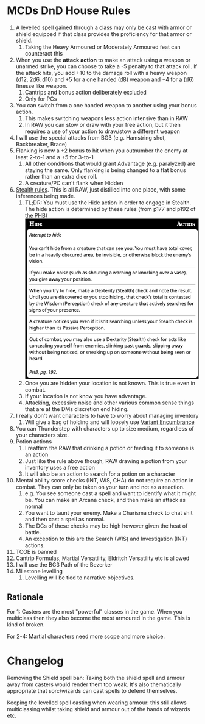 
# MCDs DnD House Rules

1. A levelled spell gained through a class may only be cast with armor or shield equipped if that class provides the proficiency for that armor or shield.
	1. Taking the Heavy Armoured or Moderately Armoured feat can counteract this
1. When you use the **attack action** to make an attack using a weapon or unarmed strike, you can choose to take a -5 penalty to that attack roll. If the attack hits, you add +10 to the damage roll with a heavy weapon (d12, 2d6, d10) and +5 for a one handed (d8) weapon and +4 for a (d6) finesse like weapon.
	1. Cantrips and bonus action deliberately excluded
	1. Only for PCs
1. You can switch from a one handed weapon to another using your bonus action.
	1. This makes switching weapons less action intensive than in RAW
	2. In RAW you can stow or draw with your free action, but it then requires a use of your action to draw/stow a different weapon
1. I will use the special attacks from BG3 (e.g. Hamstring shot, Backbreaker, Brace)
1. Flanking is now a +2 bonus to hit when you outnumber the enemy at least 2-to-1 and a +5 for 3-to-1
	1. All other conditions that would grant Advantage (e.g. paralyzed) are staying the same. Only flanking is being changed to a flat bonus rather than an extra dice roll.
	1. A creature/PC can't flank when Hidden
1. [Stealth rules](stealth.md). This is all RAW, just distilled into one place, with some inferences being made.
	1. TL;DR: You must use the Hide action in order to engage in Stealth. The hide action is determined by these rules (from p177 and p192 of the PHB)
	![Hide Action Cheat Sheet](imgs/hiding.png)
	1. Once you are hidden your location is not known. This is true even in combat.
	1. If your location is not know you have advantage.
	1. Attacking, excessive noise and other various common sense things that are at the DMs discretion end hiding.
1. I really don't want characters to have to worry about managing inventory
	1. Will give a bag of holding and will loosely use [Variant Encumbrance](https://www.dndbeyond.com/sources/basic-rules/using-ability-scores#VariantEncumbrance)
1. You can Thunderstep with characters up to size medium, regardless of your characters size.
1. Potion actions
	1. I reaffirm the RAW that drinking a potion or feeding it to someone is an action
	3. Just like the rule above though, RAW drawing a potion from your inventory uses a free action
	2. It will also be an action to search for a potion on a character
 1. Mental ability score checks (INT, WIS, CHA) do not require an action in combat. They can only be taken on your turn and not as a reaction.
	1. e.g. You see someone cast a spell and want to identify what it might be. You can make an Arcana check, and then make an attack as normal
	1. You want to taunt your enemy. Make a Charisma check to chat shit and then cast a spell as normal.
	1. The DCs of these checks may be high however given the heat of battle.
	1. An exception to this are the Search (WIS) and Investigation (INT) actions.
1. TCOE is banned
1. Cantrip Formulas, Martial Versatility, Eldritch Versatility etc is allowed 
1. I will use the BG3 Path of the Bezerker
1. Milestone levelling
	1. Levelling will be tied to narrative objectives.

## Rationale

For 1: Casters are the most "powerful" classes in the game. When you multiclass then they also become the most armoured in the game. This is kind of broken.

For 2-4: Martial characters need more scope and more choice.

# Changelog

Removing the Shield spell ban: Taking both the shield spell and armour away from casters would render them too weak. It's also thematically appropriate that sorc/wizards can cast spells to defend themselves.

Keeping the levelled spell casting when wearing armour: this still allows multiclassing whilst taking shield and armour out of the hands of wizards etc.